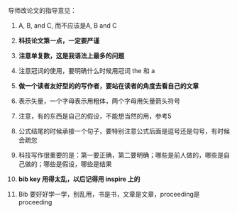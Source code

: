 导师改论文的指导意见：

1. A, B, and C, 而不应该是A, B and C
2. **科技论文第一点，一定要严谨**
3. **注意单复数，这是我语法上最多的问题**
4. 注意冠词的使用，要明确什么时候用冠词 the 和 a
5. **做一个读者友好型的的写作者，要站在读者的角度去看自己的文章**
6. 表示矢量，一个字母表示用粗体，两个字母用矢量箭头符号
7. 注意，有的东西是自己的假设，不能想当然的用，参考5
8. 公式结尾的时候承接一个句子，要特别注意公式后面是逗号还是句号，有时候会疏忽
9. 科技写作很重要的是：第一要正确，第二要明确；哪些是前人做的，哪些是自己做的；哪些是假设，哪些是结果

10.  **bib key 用得太乱，以后记得用 inspire 上的**

11. Bib 要好好学一学，别乱用，书是书，文章是文章，proceeding是proceeding

